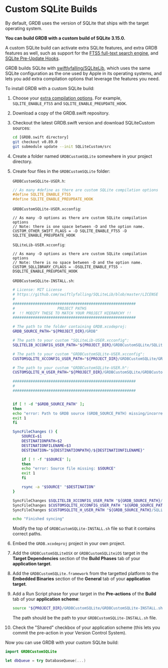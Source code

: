 Custom SQLite Builds
====================

By default, GRDB uses the version of SQLite that ships with the target operating system.

**You can build GRDB with a custom build of SQLite 3.15.0.**

A custom SQLite build can activate extra SQLite features, and extra GRDB features as well, such as support for the [FTS5 full-text search engine](../../../#full-text-search), and [SQLite Pre-Update Hooks](../../../#support-for-sqlite-pre-update-hooks).

GRDB builds SQLite with [swiftlyfalling/SQLiteLib](https://github.com/swiftlyfalling/SQLiteLib), which uses the same SQLite configuration as the one used by Apple in its operating systems, and lets you add extra compilation options that leverage the features you need.

To install GRDB with a custom SQLite build:

1. Choose your [extra compilation options](https://www.sqlite.org/compile.html). For example, `SQLITE_ENABLE_FTS5` and `SQLITE_ENABLE_PREUPDATE_HOOK`.

2. Download a copy of the GRDB.swift repository.

3. Checkout the latest GRDB.swift version and download SQLiteCustom sources:
    
    ```sh
    cd [GRDB.swift directory]
    git checkout v0.89.0
    git submodule update --init SQLiteCustom/src
    ````
    
4. Create a folder named `GRDBCustomSQLite` somewhere in your project directory.

5. Create four files in the `GRDBCustomSQLite` folder:

    `GRDBCustomSQLite-USER.h`:
    
    ```c
    // As many #define as there are custom SQLite compilation options
    #define SQLITE_ENABLE_FTS5
    #define SQLITE_ENABLE_PREUPDATE_HOOK
    ```
    
    `GRDBCustomSQLite-USER.xcconfig`:
    
    ```xcconfig
    // As many -D options as there are custom SQLite compilation options
    // Note: there is one space between -D and the option name.
    CUSTOM_OTHER_SWIFT_FLAGS = -D SQLITE_ENABLE_FTS5 -D SQLITE_ENABLE_PREUPDATE_HOOK
    ```
    
    `SQLiteLib-USER.xcconfig`:
    
    ```xcconfig
    // As many -D options as there are custom SQLite compilation options
    // Note: there is no space between -D and the option name.
    CUSTOM_SQLLIBRARY_CFLAGS = -DSQLITE_ENABLE_FTS5 -DSQLITE_ENABLE_PREUPDATE_HOOK
    ```
    
    `GRDBCustomSQLite-INSTALL.sh`:
    
    ```sh
    # License: MIT License
    # https://github.com/swiftlyfalling/SQLiteLib/blob/master/LICENSE
    #
    #######################################################
    #                   PROJECT PATHS
    #  !! MODIFY THESE TO MATCH YOUR PROJECT HIERARCHY !!
    #######################################################

    # The path to the folder containing GRDB.xcodeproj:
    GRDB_SOURCE_PATH="${PROJECT_DIR}/GRDB"

    # The path to your custom "SQLiteLib-USER.xcconfig":
    SQLITELIB_XCCONFIG_USER_PATH="${PROJECT_DIR}/GRDBCustomSQLite/SQLiteLib-USER.xcconfig"

    # The path to your custom "GRDBCustomSQLite-USER.xcconfig":
    CUSTOMSQLITE_XCCONFIG_USER_PATH="${PROJECT_DIR}/GRDBCustomSQLite/GRDBCustomSQLite-USER.xcconfig"

    # The path to your custom "GRDBCustomSQLite-USER.h":
    CUSTOMSQLITE_H_USER_PATH="${PROJECT_DIR}/GRDBCustomSQLite/GRDBCustomSQLite-USER.h"

    #######################################################
    #
    #######################################################


    if [ ! -d "$GRDB_SOURCE_PATH" ];
    then
    echo "error: Path to GRDB source (GRDB_SOURCE_PATH) missing/incorrect: $GRDB_SOURCE_PATH"
    exit 1
    fi

    SyncFileChanges () {
        SOURCE=$1
        DESTINATIONPATH=$2
        DESTINATIONFILENAME=$3
        DESTINATION="${DESTINATIONPATH}/${DESTINATIONFILENAME}"

        if [ ! -f "$SOURCE" ];
        then
        echo "error: Source file missing: $SOURCE"
        exit 1
        fi

        rsync -a "$SOURCE" "$DESTINATION"
    }

    SyncFileChanges $SQLITELIB_XCCONFIG_USER_PATH "${GRDB_SOURCE_PATH}/SQLiteCustom/src" "SQLiteLib-USER.xcconfig"
    SyncFileChanges $CUSTOMSQLITE_XCCONFIG_USER_PATH "${GRDB_SOURCE_PATH}/SQLiteCustom" "GRDBCustomSQLite-USER.xcconfig"
    SyncFileChanges $CUSTOMSQLITE_H_USER_PATH "${GRDB_SOURCE_PATH}/SQLiteCustom" "GRDBCustomSQLite-USER.h"

    echo "Finished syncing"
    ```
    
    Modify the top of `GRDBCustomSQLite-INSTALL.sh` file so that it contains correct paths.

6. Embed the `GRDB.xcodeproj` project in your own project.

7. Add the `GRDBCustomSQLiteOSX` or `GRDBCustomSQLiteiOS` target in the **Target Dependencies** section of the **Build Phases** tab of your **application target**.

8. Add the `GRDBCustomSQLite.framework` from the targetted platform to the **Embedded Binaries** section of the **General**  tab of your **application target**.

9. Add a Run Script phase for your target in the **Pre-actions** of the **Build** tab of your **application scheme**:
    
    ```sh
    source "${PROJECT_DIR}/GRDBCustomSQLite/GRDBCustomSQLite-INSTALL.sh"
    ```
    
    The path should be the path to your `GRDBCustomSQLite-INSTALL.sh` file.

10. Check the "Shared" checkbox of your application scheme (this lets you commit the pre-action in your Version Control System).

Now you can use GRDB with your custom SQLite build:

```swift
import GRDBCustomSQLite

let dbQueue = try DatabaseQueue(...)
```
